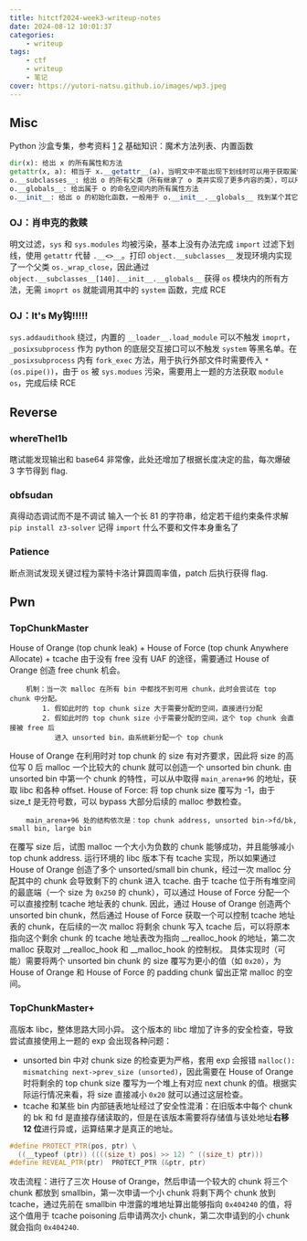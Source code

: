 ```yaml
---
title: hitctf2024-week3-writeup-notes
date: 2024-08-12 10:01:37
categories:
    - writeup
tags:
    - ctf
    - writeup
    - 笔记
cover: https://yutori-natsu.github.io/images/wp3.jpeg
---
```


## Misc

Python 沙盒专集，参考资料 [1](https://zhuanlan.zhihu.com/p/578966149) [2](https://blog.csdn.net/Jayjay___/article/details/132436072)
基础知识：魔术方法列表、内置函数

```python
dir(x): 给出 x 的所有属性和方法
getattr(x, a): 相当于 x.__getattr__(a)，当明文中不能出现下划线时可以用于获取属性
o.__subclasses__: 给出 o 的所有父类（所有继承了 o 类并实现了更多内容的类），可以用于寻找其它模块
o.__globals__: 给出属于 o 的命名空间内的所有属性方法
o.__init__: 给出 o 的初始化函数，一般用于 o.__init__.__globals__ 找到某个其它内置模块的属性方法
```

### OJ：肖申克的救赎

明文过滤，`sys` 和 `sys.modules` 均被污染，基本上没有办法完成 `import`
过滤下划线，使用 `getattr` 代替 `.__<>__`。打印 `object.__subclasses__` 发现环境内实现了一个父类 `os._wrap_close`，因此通过 `object.__subclasses__[140].__init__.__globals__` 获得 `os` 模块内的所有方法，无需 `imoprt os` 就能调用其中的 `system` 函数，完成 RCE

### OJ：It's My钩!!!!!

`sys.addaudithook` 绕过，内置的 `__loader__.load_module` 可以不触发 `imoprt`，`_posixsubprocess` 作为 python 的底层交互接口可以不触发 `system` 等黑名单。在 `_posixsubprocess` 内有 `fork_exec` 方法，用于执行外部文件时需要传入 `*(os.pipe())`，由于 `os` 被 `sys.modues` 污染，需要用上一题的方法获取 `module os`，完成后续 RCE

## Reverse

### whereThel1b

瞎试能发现输出和 base64 非常像，此处还增加了根据长度决定的盐，每次爆破 3 字节得到 flag.

### obfsudan

真得动态调试而不是不调试
输入一个长 81 的字符串，给定若干组约束条件求解
`pip install z3-solver`
记得 `import` 什么不要和文件本身重名了

### Patience

断点测试发现关键过程为蒙特卡洛计算圆周率值，patch 后执行获得 flag.

## Pwn 

### TopChunkMaster

House of Orange (top chunk leak) + House of Force (top chunk Anywhere Allocate) + tcache
由于没有 free 没有 UAF 的途径，需要通过 House of Orange 创造 free chunk 机会。

```plain
    机制：当一次 malloc 在所有 bin 中都找不到可用 chunk，此时会尝试在 top chunk 中分配。
        1. 假如此时的 top chunk size 大于需要分配的空间，直接进行分配
        2. 假如此时的 top chunk size 小于需要分配的空间，这个 top chunk 会直接被 free 后
           进入 unsorted bin，由系统新分配一个 top chunk
```

House of Orange 在利用时对 top chunk 的 size 有对齐要求，因此将 size 的高位写 0 后 malloc 一个比较大的 chunk 就可以创造一个 unsorted bin chunk. 由 unsorted bin 中第一个 chunk 的特性，可以从中取得 `main_arena+96` 的地址，获取 libc 和各种 offset.
House of Force: 将 top chunk size 覆写为 -1，由于 size_t 是无符号数，可以 bypass 大部分后续的 malloc 参数检查。

```plain
    main_arena+96 处的结构依次是：top chunk address, unsorted bin->fd/bk, small bin, large bin
```

在覆写 size 后，试图 malloc 一个大小为负数的 chunk 能够成功，并且能够减小 top chunk address. 运行环境的 libc 版本下有 tcache 实现，所以如果通过 House of Orange 创造了多个 unsorted/small bin chunk，经过一次 malloc 分配其中的 chunk 会导致剩下的 chunk 进入 tcache. 由于 tcache 位于所有堆空间的最底端（一个 size 为 `0x250` 的 chunk），可以通过 House of Force 分配一个可以直接控制 tcache 地址表的 chunk. 
因此，通过 House of Orange 创造两个 unsorted bin chunk，然后通过 House of Force 获取一个可以控制 tcache 地址表的 chunk，在后续的一次 malloc 将剩余 chunk 写入 tcache 后，可以将原本指向这个剩余 chunk 的 tcache 地址表改为指向 __realloc_hook 的地址，第二次 malloc 获取对 __realloc_hook 和 __malloc_hook 的控制权。
具体实现时（可能）需要将两个 unsorted bin chunk 的 size 覆写为更小的值（如 `0x20`），为 House of Orange 和 House of Force 的 padding chunk 留出正常 malloc 的空间。

### TopChunkMaster+

高版本 libc，整体思路大同小异。
这个版本的 libc 增加了许多的安全检查，导致尝试直接使用上一题的 exp 会出现各种问题：

- unsorted bin 中对 chunk size 的检查更为严格，套用 exp 会报错 `malloc(): mismatching next->prev_size (unsorted)`，因此需要在 House of Orange 时将剩余的 top chunk size 覆写为一个堆上有对应 next chunk 的值。根据实际运行情况来看，将 size 直接减小 `0x20` 就可以通过这层检查。
- tcache 和某些 bin 内部链表地址经过了安全性混淆：在旧版本中每个 chunk 的 bk 和 fd 是直接存储读取的，但是在该版本需要将存储值与该处地址**右移 12 位**进行异或，运算结果才是真正的地址。

```cpp
#define PROTECT_PTR(pos, ptr) \
  ((__typeof (ptr)) ((((size_t) pos) >> 12) ^ ((size_t) ptr)))
#define REVEAL_PTR(ptr)  PROTECT_PTR (&ptr, ptr)
```

攻击流程：进行了三次 House of Orange，然后申请一个较大的 chunk 将三个 chunk 都放到 smallbin，第一次申请一个小 chunk 将剩下两个 chunk 放到 tcache，通过先前在 smallbin 中泄露的堆地址算出能够指向 `0x404240` 的值，将这个值用于 tcache poisoning 后申请两次小 chunk，第二次申请到的小 chunk 就会指向 `0x404240`.
